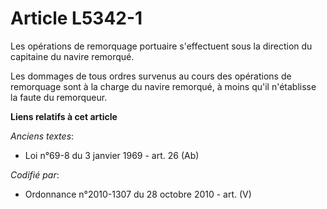# Article L5342-1

Les opérations de remorquage portuaire s'effectuent sous la direction du capitaine du navire remorqué.

Les dommages de tous ordres survenus au cours des opérations de remorquage sont à la charge du navire remorqué, à moins qu'il
n'établisse la faute du remorqueur.

**Liens relatifs à cet article**

_Anciens textes_:

  - Loi n°69-8 du 3 janvier 1969 - art. 26 (Ab)

_Codifié par_:

  - Ordonnance n°2010-1307 du 28 octobre 2010 - art. (V)
